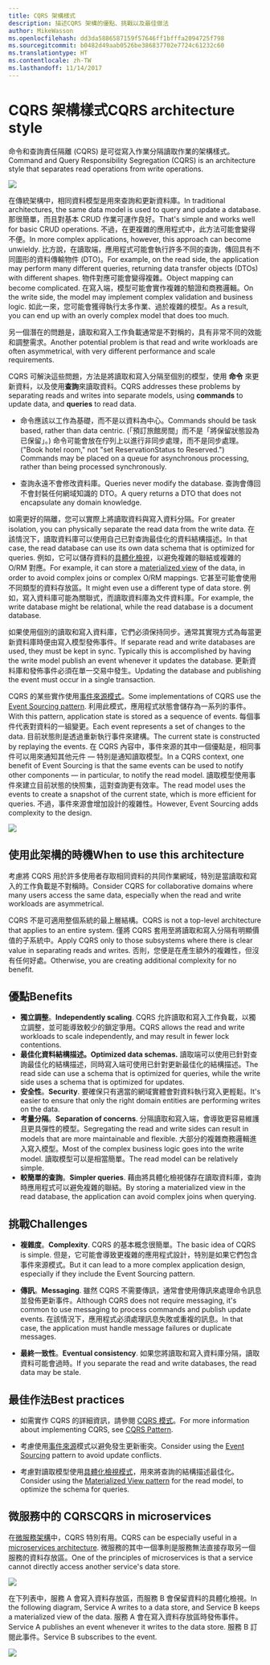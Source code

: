 ```yaml
---
title: CQRS 架構樣式
description: 描述CQRS 架構的優點、挑戰以及最佳做法
author: MikeWasson
ms.openlocfilehash: dd3da5886587159f57646ff1bfffa2094725f798
ms.sourcegitcommit: b0482d49aab0526be386837702e7724c61232c60
ms.translationtype: HT
ms.contentlocale: zh-TW
ms.lasthandoff: 11/14/2017
---
```

# <a name="cqrs-architecture-style"></a><span data-ttu-id="571b9-103">CQRS 架構樣式</span><span class="sxs-lookup"><span data-stu-id="571b9-103">CQRS architecture style</span></span>

<span data-ttu-id="571b9-104">命令和查詢責任隔離 (CQRS) 是可從寫入作業分隔讀取作業的架構樣式。</span><span class="sxs-lookup"><span data-stu-id="571b9-104">Command and Query Responsibility Segregation (CQRS) is an architecture style that separates read operations from write operations.</span></span> 

![](./images/cqrs-logical.svg)

<span data-ttu-id="571b9-105">在傳統架構中，相同資料模型是用來查詢和更新資料庫。</span><span class="sxs-lookup"><span data-stu-id="571b9-105">In traditional architectures, the same data model is used to query and update a database.</span></span> <span data-ttu-id="571b9-106">那很簡單，而且對基本 CRUD 作業可運作良好。</span><span class="sxs-lookup"><span data-stu-id="571b9-106">That's simple and works well for basic CRUD operations.</span></span> <span data-ttu-id="571b9-107">不過，在更複雜的應用程式中，此方法可能會變得不便。</span><span class="sxs-lookup"><span data-stu-id="571b9-107">In more complex applications, however, this approach can become unwieldy.</span></span> <span data-ttu-id="571b9-108">比方說，在讀取端，應用程式可能會執行許多不同的查詢，傳回具有不同圖形的資料傳輸物件 (DTO)。</span><span class="sxs-lookup"><span data-stu-id="571b9-108">For example, on the read side, the application may perform many different queries, returning data transfer objects (DTOs) with different shapes.</span></span> <span data-ttu-id="571b9-109">物件對應可能會變得複雜。</span><span class="sxs-lookup"><span data-stu-id="571b9-109">Object mapping can become complicated.</span></span> <span data-ttu-id="571b9-110">在寫入端，模型可能會實作複雜的驗證和商務邏輯。</span><span class="sxs-lookup"><span data-stu-id="571b9-110">On the write side, the model may implement complex validation and business logic.</span></span> <span data-ttu-id="571b9-111">如此一來，您可能會獲得執行太多作業、過於複雜的模型。</span><span class="sxs-lookup"><span data-stu-id="571b9-111">As a result, you can end up with an overly complex model that does too much.</span></span>

<span data-ttu-id="571b9-112">另一個潛在的問題是，讀取和寫入工作負載通常是不對稱的，具有非常不同的效能和調整需求。</span><span class="sxs-lookup"><span data-stu-id="571b9-112">Another potential problem is that read and write workloads are often asymmetrical, with very different performance and scale requirements.</span></span> 

<span data-ttu-id="571b9-113">CQRS 可解決這些問題，方法是將讀取和寫入分隔至個別的模型，使用  **命令**  來更新資料，以及使用**查詢**來讀取資料。</span><span class="sxs-lookup"><span data-stu-id="571b9-113">CQRS addresses these problems by separating reads and writes into separate models, using **commands** to update data, and **queries** to read data.</span></span>

- <span data-ttu-id="571b9-114">命令應該以工作為基礎，而不是以資料為中心。</span><span class="sxs-lookup"><span data-stu-id="571b9-114">Commands should be task based, rather than data centric.</span></span> <span data-ttu-id="571b9-115">(「預訂旅館房間」而不是「將保留狀態設為已保留」。) 命令可能會放在佇列上以進行非同步處理，而不是同步處理。</span><span class="sxs-lookup"><span data-stu-id="571b9-115">("Book hotel room," not "set ReservationStatus to Reserved.") Commands may be placed on a queue for asynchronous processing, rather than being processed synchronously.</span></span>

- <span data-ttu-id="571b9-116">查詢永遠不會修改資料庫。</span><span class="sxs-lookup"><span data-stu-id="571b9-116">Queries never modify the database.</span></span> <span data-ttu-id="571b9-117">查詢會傳回不會封裝任何網域知識的 DTO。</span><span class="sxs-lookup"><span data-stu-id="571b9-117">A query returns a DTO that does not encapsulate any domain knowledge.</span></span>

<span data-ttu-id="571b9-118">如需更好的隔離，您可以實際上將讀取資料與寫入資料分隔。</span><span class="sxs-lookup"><span data-stu-id="571b9-118">For greater isolation, you can physically separate the read data from the write data.</span></span> <span data-ttu-id="571b9-119">在該情況下，讀取資料庫可以使用自己已對查詢最佳化的資料結構描述。</span><span class="sxs-lookup"><span data-stu-id="571b9-119">In that case, the read database can use its own data schema that is optimized for queries.</span></span> <span data-ttu-id="571b9-120">例如，它可以儲存資料的[具體化檢視][materialized-view]，以避免複雜的聯結或複雜的 O/RM 對應。</span><span class="sxs-lookup"><span data-stu-id="571b9-120">For example, it can store a [materialized view][materialized-view] of the data, in order to avoid complex joins or complex O/RM mappings.</span></span> <span data-ttu-id="571b9-121">它甚至可能會使用不同類型的資料存放區。</span><span class="sxs-lookup"><span data-stu-id="571b9-121">It might even use a different type of data store.</span></span> <span data-ttu-id="571b9-122">例如，寫入資料庫可能為關聯式，而讀取資料庫為文件資料庫。</span><span class="sxs-lookup"><span data-stu-id="571b9-122">For example, the write database might be relational, while the read database is a document database.</span></span>

<span data-ttu-id="571b9-123">如果使用個別的讀取和寫入資料庫，它們必須保持同步。通常其實現方式為每當更新資料庫時便由寫入模型發佈事件。</span><span class="sxs-lookup"><span data-stu-id="571b9-123">If separate read and write databases are used, they must be kept in sync. Typically this is accomplished by  having the write model publish an event whenever it updates the database.</span></span> <span data-ttu-id="571b9-124">更新資料庫和發佈事件必須在單一交易中發生。</span><span class="sxs-lookup"><span data-stu-id="571b9-124">Updating the database and publishing the event must occur in a single transaction.</span></span> 

<span data-ttu-id="571b9-125">CQRS 的某些實作使用[事件來源模式][event-sourcing]。</span><span class="sxs-lookup"><span data-stu-id="571b9-125">Some implementations of CQRS use the [Event Sourcing pattern][event-sourcing].</span></span> <span data-ttu-id="571b9-126">利用此模式，應用程式狀態會儲存為一系列的事件。</span><span class="sxs-lookup"><span data-stu-id="571b9-126">With this pattern, application state is stored as a sequence of events.</span></span> <span data-ttu-id="571b9-127">每個事件代表對資料的一組變更。</span><span class="sxs-lookup"><span data-stu-id="571b9-127">Each event represents a set of changes to the data.</span></span> <span data-ttu-id="571b9-128">目前狀態則是透過重新執行事件來建構。</span><span class="sxs-lookup"><span data-stu-id="571b9-128">The current state is constructed by replaying the events.</span></span> <span data-ttu-id="571b9-129">在 CQRS 內容中，事件來源的其中一個優點是，相同事件可以用來通知其他元件 &mdash; 特別是通知讀取模型。</span><span class="sxs-lookup"><span data-stu-id="571b9-129">In a CQRS context, one benefit of Event Sourcing is that the same events can be used to notify other components &mdash; in particular, to notify the read model.</span></span> <span data-ttu-id="571b9-130">讀取模型使用事件來建立目前狀態的快照集，這對查詢更有效率。</span><span class="sxs-lookup"><span data-stu-id="571b9-130">The read model uses the events to create a snapshot of the current state, which is more efficient for queries.</span></span> <span data-ttu-id="571b9-131">不過，事件來源會增加設計的複雜性。</span><span class="sxs-lookup"><span data-stu-id="571b9-131">However, Event Sourcing adds complexity to the design.</span></span>

![](./images/cqrs-events.svg)

## <a name="when-to-use-this-architecture"></a><span data-ttu-id="571b9-132">使用此架構的時機</span><span class="sxs-lookup"><span data-stu-id="571b9-132">When to use this architecture</span></span>

<span data-ttu-id="571b9-133">考慮將 CQRS 用於許多使用者存取相同資料的共同作業網域，特別是當讀取和寫入的工作負載是不對稱時。</span><span class="sxs-lookup"><span data-stu-id="571b9-133">Consider CQRS for collaborative domains where many users access the same data, especially when the read and write workloads are asymmetrical.</span></span>

<span data-ttu-id="571b9-134">CQRS 不是可適用整個系統的最上層結構。</span><span class="sxs-lookup"><span data-stu-id="571b9-134">CQRS is not a top-level architecture that applies to an entire system.</span></span> <span data-ttu-id="571b9-135">僅將 CQRS 套用至將讀取和寫入分隔有明顯價值的子系統中。</span><span class="sxs-lookup"><span data-stu-id="571b9-135">Apply CQRS only to those subsystems where there is clear value in separating reads and writes.</span></span> <span data-ttu-id="571b9-136">否則，您便是在產生額外的複雜性，但沒有任何好處。</span><span class="sxs-lookup"><span data-stu-id="571b9-136">Otherwise, you are creating additional complexity for no benefit.</span></span>

## <a name="benefits"></a><span data-ttu-id="571b9-137">優點</span><span class="sxs-lookup"><span data-stu-id="571b9-137">Benefits</span></span>

- <span data-ttu-id="571b9-138">**獨立調整**。</span><span class="sxs-lookup"><span data-stu-id="571b9-138">**Independently scaling**.</span></span> <span data-ttu-id="571b9-139">CQRS 允許讀取和寫入工作負載，以獨立調整，並可能導致較少的鎖定爭用。</span><span class="sxs-lookup"><span data-stu-id="571b9-139">CQRS allows the read and write workloads to scale independently, and may result in fewer lock contentions.</span></span>
- <span data-ttu-id="571b9-140">**最佳化資料結構描述。**</span><span class="sxs-lookup"><span data-stu-id="571b9-140">**Optimized data schemas.**</span></span>  <span data-ttu-id="571b9-141">讀取端可以使用已針對查詢最佳化的結構描述，同時寫入端可使用已針對更新最佳化的結構描述。</span><span class="sxs-lookup"><span data-stu-id="571b9-141">The read side can use a schema that is optimized for queries, while the write side uses a schema that is optimized for updates.</span></span>  
- <span data-ttu-id="571b9-142">**安全性**。</span><span class="sxs-lookup"><span data-stu-id="571b9-142">**Security**.</span></span> <span data-ttu-id="571b9-143">要確保只有適當的網域實體會對資料執行寫入更輕鬆。</span><span class="sxs-lookup"><span data-stu-id="571b9-143">It's easier to ensure that only the right domain entities are performing writes on the data.</span></span>
- <span data-ttu-id="571b9-144">**考量分隔**。</span><span class="sxs-lookup"><span data-stu-id="571b9-144">**Separation of concerns**.</span></span> <span data-ttu-id="571b9-145">分隔讀取和寫入端，會導致更容易維護且更具彈性的模型。</span><span class="sxs-lookup"><span data-stu-id="571b9-145">Segregating the read and write sides can result in models that are more maintainable and flexible.</span></span> <span data-ttu-id="571b9-146">大部分的複雜商務邏輯進入寫入模型。</span><span class="sxs-lookup"><span data-stu-id="571b9-146">Most of the complex business logic goes into the write model.</span></span> <span data-ttu-id="571b9-147">讀取模型可以是相當簡單。</span><span class="sxs-lookup"><span data-stu-id="571b9-147">The read model can be relatively simple.</span></span>
- <span data-ttu-id="571b9-148">**較簡單的查詢**。</span><span class="sxs-lookup"><span data-stu-id="571b9-148">**Simpler queries**.</span></span> <span data-ttu-id="571b9-149">藉由將具體化檢視儲存在讀取資料庫，查詢時應用程式可以避免複雜的聯結。</span><span class="sxs-lookup"><span data-stu-id="571b9-149">By storing a materialized view in the read database, the application can avoid complex joins when querying.</span></span>

## <a name="challenges"></a><span data-ttu-id="571b9-150">挑戰</span><span class="sxs-lookup"><span data-stu-id="571b9-150">Challenges</span></span>

- <span data-ttu-id="571b9-151">**複雜度**。</span><span class="sxs-lookup"><span data-stu-id="571b9-151">**Complexity**.</span></span> <span data-ttu-id="571b9-152">CQRS 的基本概念很簡單。</span><span class="sxs-lookup"><span data-stu-id="571b9-152">The basic idea of CQRS is simple.</span></span> <span data-ttu-id="571b9-153">但是，它可能會導致更複雜的應用程式設計，特別是如果它們包含事件來源模式。</span><span class="sxs-lookup"><span data-stu-id="571b9-153">But it can lead to a more complex application design, especially if they include the Event Sourcing pattern.</span></span>

- <span data-ttu-id="571b9-154">**傳訊**。</span><span class="sxs-lookup"><span data-stu-id="571b9-154">**Messaging**.</span></span> <span data-ttu-id="571b9-155">雖然 CQRS 不需要傳訊，通常會使用傳訊來處理命令訊息並發佈更新事件。</span><span class="sxs-lookup"><span data-stu-id="571b9-155">Although CQRS does not require messaging, it's common to use messaging to process commands and publish update events.</span></span> <span data-ttu-id="571b9-156">在該情況下，應用程式必須處理訊息失敗或重複的訊息。</span><span class="sxs-lookup"><span data-stu-id="571b9-156">In that case, the application must handle message failures or duplicate messages.</span></span> 

- <span data-ttu-id="571b9-157">**最終一致性**。</span><span class="sxs-lookup"><span data-stu-id="571b9-157">**Eventual consistency**.</span></span> <span data-ttu-id="571b9-158">如果您將讀取和寫入資料庫分隔，讀取資料可能會過時。</span><span class="sxs-lookup"><span data-stu-id="571b9-158">If you separate the read and write databases, the read data may be stale.</span></span> 

## <a name="best-practices"></a><span data-ttu-id="571b9-159">最佳作法</span><span class="sxs-lookup"><span data-stu-id="571b9-159">Best practices</span></span>

- <span data-ttu-id="571b9-160">如需實作 CQRS 的詳細資訊，請參閱 [CQRS 模式][cqrs-pattern]。</span><span class="sxs-lookup"><span data-stu-id="571b9-160">For more information about implementing CQRS, see [CQRS Pattern][cqrs-pattern].</span></span>

- <span data-ttu-id="571b9-161">考慮使用[事件來源][event-sourcing]模式以避免發生更新衝突。</span><span class="sxs-lookup"><span data-stu-id="571b9-161">Consider using the [Event Sourcing][event-sourcing] pattern to avoid update conflicts.</span></span>

- <span data-ttu-id="571b9-162">考慮對讀取模型使用[具體化檢視模式][materialized-view]，用來將查詢的結構描述最佳化。</span><span class="sxs-lookup"><span data-stu-id="571b9-162">Consider using the [Materialized View pattern][materialized-view] for the read model, to optimize the schema for queries.</span></span>

## <a name="cqrs-in-microservices"></a><span data-ttu-id="571b9-163">微服務中的 CQRS</span><span class="sxs-lookup"><span data-stu-id="571b9-163">CQRS in microservices</span></span>

<span data-ttu-id="571b9-164">在[微服務架構][microservices]中，CQRS 特別有用。</span><span class="sxs-lookup"><span data-stu-id="571b9-164">CQRS can be especially useful in a [microservices architecture][microservices].</span></span> <span data-ttu-id="571b9-165">微服務的其中一個準則是服務無法直接存取另一個服務的資料存放區。</span><span class="sxs-lookup"><span data-stu-id="571b9-165">One of the principles of microservices is that a service cannot directly access another service's data store.</span></span>

![](./images/cqrs-microservices-wrong.png)

<span data-ttu-id="571b9-166">在下列表中，服務 A 會寫入資料存放區，而服務 B 會保留資料的具體化檢視。</span><span class="sxs-lookup"><span data-stu-id="571b9-166">In the following diagram, Service A writes to a data store, and Service B keeps a materialized view of the data.</span></span> <span data-ttu-id="571b9-167">服務 A 會在寫入資料存放區時發佈事件。</span><span class="sxs-lookup"><span data-stu-id="571b9-167">Service A publishes an event whenever it writes to the data store.</span></span> <span data-ttu-id="571b9-168">服務 B 訂閱此事件。</span><span class="sxs-lookup"><span data-stu-id="571b9-168">Service B subscribes to the event.</span></span>

![](./images/cqrs-microservices-right.png)


<!-- links -->

[cqrs-pattern]: ../../patterns/cqrs.md
[event-sourcing]: ../../patterns/event-sourcing.md
[materialized-view]: ../../patterns/materialized-view.md
[microservices]: ./microservices.md
